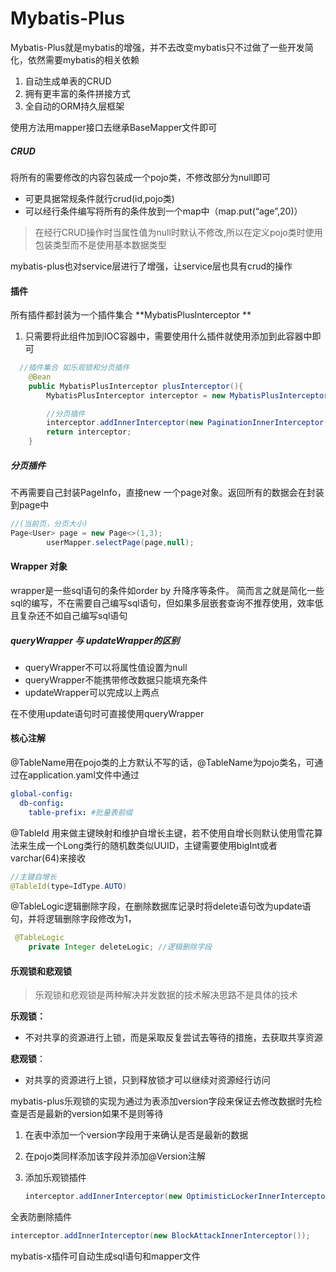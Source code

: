 # Mybatis-Plus

Mybatis-Plus就是mybatis的增强，并不去改变mybatis只不过做了一些开发简化，依然需要mybatis的相关依赖

1. 自动生成单表的CRUD
2. 拥有更丰富的条件拼接方式
3. 全自动的ORM持久层框架

使用方法用mapper接口去继承BaseMapper文件即可



##### CRUD

将所有的需要修改的内容包装成一个pojo类，不修改部分为null即可

- 可更具据常规条件就行crud(id,pojo类)
- 可以经行条件编写将所有的条件放到一个map中（map.put(“age”,20)）

> 在经行CRUD操作时当属性值为null时默认不修改,所以在定义pojo类时使用包装类型而不是使用基本数据类型



mybatis-plus也对service层进行了增强，让service层也具有crud的操作



#### 插件

所有插件都封装为一个插件集合 **MybatisPlusInterceptor **

1. 只需要将此组件加到IOC容器中，需要使用什么插件就使用添加到此容器中即可

~~~java
  //插件集合 如乐观锁和分页插件
    @Bean
    public MybatisPlusInterceptor plusInterceptor(){
        MybatisPlusInterceptor interceptor = new MybatisPlusInterceptor();

        //分页插件
        interceptor.addInnerInterceptor(new PaginationInnerInterceptor());
        return interceptor;
    }
~~~



##### 分页插件

不再需要自己封装PageInfo，直接new 一个page对象。返回所有的数据会在封装到page中

~~~ java
//(当前页，分页大小)
Page<User> page = new Page<>(1,3);
        userMapper.selectPage(page,null);
~~~





#### Wrapper 对象

wrapper是一些sql语句的条件如order by 升降序等条件。 简而言之就是简化一些sql的编写，不在需要自己编写sql语句，但如果多层嵌套查询不推荐使用，效率低且复杂还不如自己编写sql语句



##### queryWrapper 与 updateWrapper的区别

- queryWrapper不可以将属性值设置为null
- queryWrapper不能携带修改数据只能填充条件
- updateWrapper可以完成以上两点

在不使用update语句时可直接使用queryWrapper



#### 核心注解

@TableName用在pojo类的上方默认不写的话，@TableName为pojo类名，可通过在application.yaml文件中通过

```yaml
global-config:
  db-config:
    table-prefix: #批量表前缀
```

@TableId 用来做主键映射和维护自增长主键，若不使用自增长则默认使用雪花算法来生成一个Long类行的随机数类似UUID，主键需要使用bigInt或者varchar(64)来接收

~~~java
//主键自增长
@TableId(type=IdType.AUTO)
~~~

@TableLogic逻辑删除字段，在删除数据库记录时将delete语句改为update语句，并将逻辑删除字段修改为1，

~~~java
 @TableLogic
    private Integer deleteLogic; //逻辑删除字段
~~~

#### 乐观锁和悲观锁

> 乐观锁和悲观锁是两种解决并发数据的技术解决思路不是具体的技术

**乐观锁：**

- 不对共享的资源进行上锁，而是采取反复尝试去等待的措施，去获取共享资源

**悲观锁**：

- 对共享的资源进行上锁，只到释放锁才可以继续对资源经行访问

 mybatis-plus乐观锁的实现为通过为表添加version字段来保证去修改数据时先检查是否是最新的version如果不是则等待

1. 在表中添加一个version字段用于来确认是否是最新的数据

2. 在pojo类同样添加该字段并添加@Version注解

3. 添加乐观锁插件

	~~~ java
	interceptor.addInnerInterceptor(new OptimisticLockerInnerInterceptor());
	
	~~~



全表防删除插件

~~~java
interceptor.addInnerInterceptor(new BlockAttackInnerInterceptor());

~~~

mybatis-x插件可自动生成sql语句和mapper文件





